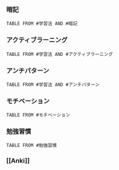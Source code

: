 ### 暗記
```dataview
TABLE FROM #学習法 AND #暗記 
```

### アクティブラーニング
```dataview
TABLE FROM #学習法 AND #アクティブラーニング 
```
### アンチパターン
```dataview
TABLE FROM #学習法 AND #アンチパターン 
```
### モチベーション
```dataview
TABLE FROM #モチベーション 
```
### 勉強習慣
```dataview
TABLE FROM #勉強習慣
```

### [[Anki]]
